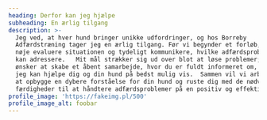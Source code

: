 ```yaml
---
heading: Derfor kan jeg hjælpe
subheading: En ærlig tilgang
description: >-
  Jeg ved, at hver hund bringer unikke udfordringer, og hos Borreby
  Adfærdstræning tager jeg en ærlig tilgang. Før vi begynder et forløb, vil jeg
  nøje evaluere situationen og tydeligt kommunikere, hvilke adfærdsproblemer vi
  kan adressere.   Mit mål strækker sig ud over blot at løse problemer; jeg
  ønsker at skabe et åbent samarbejde, hvor du er fuldt informeret om, hvordan
  jeg kan hjælpe dig og din hund på bedst mulig vis.  Sammen vil vi arbejde på
  at opbygge en dybere forståelse for din hund og ruste dig med de nødvendige
  færdigheder til at håndtere adfærdsproblemer på en positiv og effektiv måde.
profile_image: 'https://fakeimg.pl/500'
profile_image_alt: foobar
---
```


